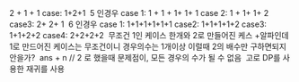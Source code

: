 2 + 1 + 1
case:
1+2+1
​
5 인경우
case 1:
1 + 1 + 1+ 1+ 1
case 2:
1 + 1+ 1+ 2
case3:
2+ 2+ 1
​
6 인경우
case 1:
1+1+1+1+1+1
case2:
1+1+1+1+2
case3:
1+1+2+2
case4:
2+2+2+2
​
무조건 1인 케이스 한개와 2로 만들어진 케스 +알파인데
​
1로 만드어진 케이스는 무조건이니 경우의수는 1개이상 이럴때 2의 배수만 구하면되지 안을가?
​
ans + n // 2 로 했을때 문제점이, 모든 경우의 수가 될 수 없음
​
고로 DP를 사용한 재귀를 사용
​